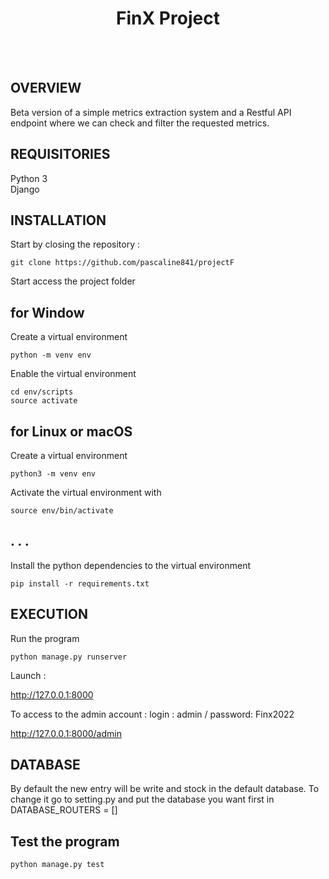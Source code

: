 <h1 align="center">FinX Project</h1>
<br>
<br>

## OVERVIEW
Beta version of a simple metrics extraction system and a Restful API endpoint where we can check and filter the requested metrics.


## REQUISITORIES
Python 3 <br>
Django <br>

## INSTALLATION
Start by closing the repository :
```
git clone https://github.com/pascaline841/projectF
```
Start access the project folder

## for Window
Create a virtual environment
```
python -m venv env
```
Enable the virtual environment
```
cd env/scripts
source activate
```

## for Linux or macOS
Create a virtual environment 
```
python3 -m venv env
```
Activate the virtual environment with 
```
source env/bin/activate 
```
## . . . 
Install the python dependencies to the virtual environment
```
pip install -r requirements.txt
```

## EXECUTION
Run the program
```
python manage.py runserver
```
Launch :

http://127.0.0.1:8000

To access to the admin account : login : admin / password: Finx2022

http://127.0.0.1:8000/admin 

## DATABASE
By default the new entry will be write and stock in the default database. To change it go to setting.py and put the database you want first in DATABASE_ROUTERS = []

## Test the program
```
python manage.py test
```
